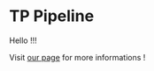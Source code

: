 # TP Pipeline

Hello !!!

Visit [our page](https://foxbandykoot.github.io/TP_CI_CD/) for more informations !


